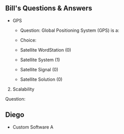 ## Bill's Questions & Answers
* GPS 

  * Question:
  Global Positioning System (GPS) is a:
  
  * Choice:
   * Satellite WordStation (0)
   * Satellite System (1)
   * Satellite Signal (0)
   * Satellite Solution (0)

2. Scalability
  
  Question:

## Diego

* Custom Software
A 
